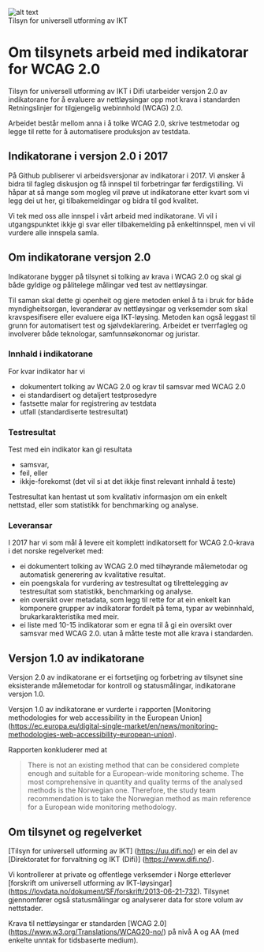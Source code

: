 
![alt text](https://www.difi.no/_style/design/difi3/img/difi-logo.png "Difi-logo") 
<br>Tilsyn for universell utforming av IKT

# Om tilsynets arbeid med indikatorar for WCAG 2.0

Tilsyn for universell utforming av IKT i Difi utarbeider versjon 2.0 av indikatorane for å evaluere av nettløysingar opp mot krava i standarden Retningslinjer for tilgjengelig webinnhold (WCAG) 2.0.

Arbeidet består mellom anna i å tolke WCAG 2.0, skrive testmetodar og legge til rette for å automatisere produksjon av testdata.

## Indikatorane i versjon 2.0 i 2017

På Github publiserer vi arbeidsversjonar av indikatorar i 2017. Vi ønsker å bidra til fagleg diskusjon og få innspel til forbetringar før ferdigstilling. Vi håpar at så mange som mogleg vil prøve ut indikatorane etter kvart som vi legg dei ut her, gi tilbakemeldingar og bidra til god kvalitet.

Vi tek med oss alle innspel i vårt arbeid med indikatorane. Vi vil i utgangspunktet ikkje gi svar eller tilbakemelding på enkeltinnspel, men vi vil vurdere alle innspela samla.

## Om indikatorane versjon 2.0
Indikatorane bygger på tilsynet si tolking av krava i WCAG 2.0 og skal gi både gyldige og pålitelege målingar ved test av nettløysingar.

Til saman skal dette gi openheit og gjere metoden enkel å ta i bruk for både myndigheitsorgan, leverandørar av nettløysingar og verksemder som skal kravspesifisere eller evaluere eiga IKT-løysing. Metoden kan også leggast til grunn for automatisert test og sjølvdeklarering. Arbeidet er tverrfagleg og involverer både teknologar, samfunnsøkonomar og juristar.

### Innhald i indikatorane
For kvar indikator har vi
* dokumentert tolking av WCAG 2.0 og krav til samsvar med WCAG 2.0
* ei standardisert og detaljert testprosedyre
* fastsette malar for registrering av testdata
* utfall (standardiserte testresultat)

### Testresultat
Test med ein indikator kan gi resultata
* samsvar,
*	feil, eller
*	ikkje-forekomst (det vil si at det ikkje finst relevant innhald å teste)

Testresultat kan hentast ut som kvalitativ informasjon om ein enkelt nettstad, eller som statistikk for benchmarking og analyse. 

### Leveransar
I 2017 har vi som mål å levere eit komplett indikatorsett for WCAG 2.0-krava i det norske regelverket med:
*	ei dokumentert tolking av WCAG 2.0 med tilhøyrande målemetodar og automatisk generering av kvalitative resultat. 
*	ein poengskala for vurdering av testresultat og tilrettelegging av testresultat som statistikk, benchmarking og analyse. 
*	ein oversikt over metadata, som legg til rette for at ein enkelt kan komponere grupper av indikatorar fordelt på tema, typar av webinnhald, brukarkarakteristika med meir.
*	ei liste med 10-15 indikatorar som er egna til å gi ein oversikt over samsvar med WCAG 2.0. utan å måtte teste mot alle krava i standarden. 

## Versjon 1.0 av indikatorane
Versjon 2.0 av indikatorane er ei fortsetjing og forbetring av tilsynet sine eksisterande målemetodar for kontroll og statusmålingar, indikatorane versjon 1.0.

Versjon 1.0 av indikatorane er vurderte i rapporten [Monitoring methodologies for web accessibility in the European Union] (https://ec.europa.eu/digital-single-market/en/news/monitoring-methodologies-web-accessibility-european-union).

Rapporten konkluderer med at
>There is not an existing method that can be considered complete enough and suitable for a European-wide monitoring scheme. The most comprehensive in quantity and quality terms of the analysed methods is the Norwegian one. Therefore, the study team recommendation is to take the Norwegian method as main reference for a European wide monitoring methodology.

## Om tilsynet og regelverket
[Tilsyn for universell utforming av IKT] (https://uu.difi.no/) er ein del av [Direktoratet for forvaltning og IKT (Difi)] (https://www.difi.no/).

Vi kontrollerer at private og offentlege verksemder i Norge etterlever [forskrift om universell utforming av IKT-løysingar] (https://lovdata.no/dokument/SF/forskrift/2013-06-21-732). Tilsynet gjennomfører også statusmålingar og analyserer data for store volum av nettstader.

Krava til nettløysingar er standarden [WCAG 2.0] (https://www.w3.org/Translations/WCAG20-no/) på nivå A og AA (med enkelte unntak for tidsbaserte medium).
